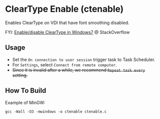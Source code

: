 # ClearType Enable (ctenable)

Enables ClearType on VDI that have font smoothing disabled.

FYI: [Enable/disable ClearType in Windows7](https://stackoverflow.com/questions/5676768/enable-disable-cleartype-in-windows7) @ StackOverflow

## Usage

 * Set the `On connection to user session` trigger task to Task Scheduler.
 * For `Settings`, select `Connect from remote computer`.
 * ~~Since it is invalid after a while, we recommend `Repeat task every` setting.~~

## How To Build

Example of MinGW:

`gcc -Wall -O3 -mwindows -o ctenable ctenable.c`
